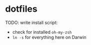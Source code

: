 # dotfiles

TODO: write install script:
- check for installed `oh-my-zsh`
- `ln -s` for everything here on Darwin